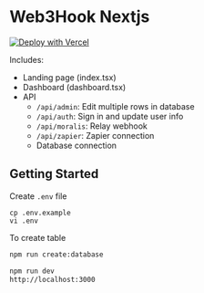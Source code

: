 # Web3Hook Nextjs

[![Deploy with Vercel](https://vercel.com/button)](https://vercel.com/new/clone?repository-url=https%3A%2F%2Fgithub.com%2Fleon-do%2Fweb3hook)

Includes:

- Landing page (index.tsx)
- Dashboard (dashboard.tsx)
- API
  - `/api/admin`: Edit multiple rows in database
  - `/api/auth`: Sign in and update user info
  - `/api/moralis`: Relay webhook
  - `/api/zapier`: Zapier connection
  - Database connection

## Getting Started

Create `.env` file

```
cp .env.example
vi .env
```

To create table

```bash
npm run create:database
```

```bash
npm run dev
http://localhost:3000
```
